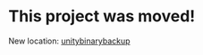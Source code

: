# This project was moved! #
New location: [unitybinarybackup](https://gitgud.io/TheSniperFan/unitybinarybackup)